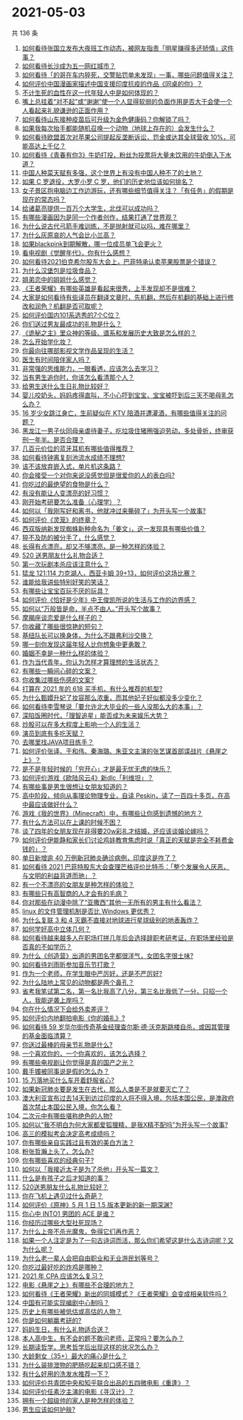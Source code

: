 # 2021-05-03

共 136 条

<!-- BEGIN -->
<!-- 最后更新时间 Mon May 03 2021 20:05:47 GMT+0800 (China Standard Time) -->

1. [如何看待张国立发布大夜班工作动态，被网友指责「明星赚得多还矫情」这件事？](https://www.zhihu.com/question/457625710)
2. [如何看待长沙成为五一网红城市？](https://www.zhihu.com/question/457303834)
3. [如何看待「的哥在车内猝死，交警贴罚单未发现」一事，哪些问题值得关注？](https://www.zhihu.com/question/457613358)
4. [如何评价中国漫画家描述中国支援印度抗疫的作品《同桌的你》？](https://www.zhihu.com/question/457620550)
5. [不计生死的血性在这一代年轻人中是如何体现的？](https://www.zhihu.com/question/455928947)
6. [嘴上总挂着“对不起”或“谢谢”使一个人显得软弱的负面作用是否大于会使一个人看起来礼貌谦逊的正面作用？](https://www.zhihu.com/question/25052958)
7. [如何看待山东接种疫苗后可升级为金色健康码？你解锁了吗？](https://www.zhihu.com/question/457670626)
8. [如果我每次抬手都能随机召唤一个动物（地球上存在的）会发生什么？](https://www.zhihu.com/question/457184253)
9. [如何看待欧盟首次对苹果公司提起反垄断诉讼，罚金或达其全球营收
   10%，可能高达上千亿？](https://www.zhihu.com/question/457427264)
10. [如何看待《青春有你3》牛奶打投，粉丝为投票将大量未饮用的牛奶倒入下水道？](https://www.zhihu.com/question/457119531)
11. [中国人种菜天赋有多强，这个世界上有没有中国人种不了的土地？](https://www.zhihu.com/question/457311138)
12. [如果 C 罗退役，大罗小罗 C 罗，他们的历史地位该如何排名？](https://www.zhihu.com/question/384740207)
13. [女子景区抱电脑边工作边游玩，还有哪些细节值得关注？「有任务」的假期是现在的常态吗？](https://www.zhihu.com/question/457540899)
14. [给诸葛亮提供一百万个大学生，北伐可以成功吗？](https://www.zhihu.com/question/443277138)
15. [有哪些漫画因为是同一个作者创作，结果打通了世界观？](https://www.zhihu.com/question/437451134)
16. [为什么说古代弓箭手难训练，不是抛射就可以吗，难在哪里？](https://www.zhihu.com/question/349584247)
17. [为什么灰原哀的人气会比小兰高？](https://www.zhihu.com/question/382637152)
18. [如果blackpink到期解散，哪一位成员单飞会更火？](https://www.zhihu.com/question/455213754)
19. [看电视剧《觉醒年代》，你有什么感想？](https://www.zhihu.com/question/450120675)
20. [如何看待2021伯克希尔股东大会上，巴菲特承认卖苹果股票是个错误？](https://www.zhihu.com/question/457488859)
21. [为什么汉堡包是垃圾食品？](https://www.zhihu.com/question/382868803)
22. [姐弟恋中的姐姐什么感觉？](https://www.zhihu.com/question/451689518)
23. [《王者荣耀》有哪些英雄是看起来很秀，上手发现却不是很难？](https://www.zhihu.com/question/456199987)
24. [大家是如何看待有些译员在翻译文章时，先机翻，然后在机翻的基础上进行修改和润色？机翻是否可取呢？](https://www.zhihu.com/question/453300590)
25. [如何评价国内101系选秀的7个C位？](https://www.zhihu.com/question/456871781)
26. [你们送过男友最成功的礼物是什么？](https://www.zhihu.com/question/25865753)
27. [《诡秘之主》里众神的等级、谱系和发展历史大致是怎么样的？](https://www.zhihu.com/question/344358183)
28. [怎么开始学化妆？](https://www.zhihu.com/question/302940225)
29. [你最向往哪部影视文学作品呈现的生活？](https://www.zhihu.com/question/456677630)
30. [医生有时间陪伴家人吗？](https://www.zhihu.com/question/307677298)
31. [非常强的思维能力，一眼看透，应该怎么去学习？](https://www.zhihu.com/question/447265742)
32. [当有男生追你时，你该怎么看清那个人？](https://www.zhihu.com/question/342163331)
33. [给男生送什么生日礼物比较好？](https://www.zhihu.com/question/19773635)
34. [婴儿咬奶头，妈妈疼得直叫，不小心吓到宝宝，宝宝被吓到后三天不喝母乳怎么办？](https://www.zhihu.com/question/455850698)
35. [16 岁少女跳江身亡，生前疑似在 KTV
    陪酒并遭灌酒，有哪些值得关注的问题？](https://www.zhihu.com/question/457401334)
36. [黑龙江一男子伙同母亲虐待妻子，吃垃圾住猪圈强迫劳动，多处骨折，终审获刑一年半。是否合理？](https://www.zhihu.com/question/457256890)
37. [几百元价位的蓝牙耳机有哪些值得推荐？](https://www.zhihu.com/question/450380739)
38. [如何看待钟离复刻池流水成绩不理想?](https://www.zhihu.com/question/457248572)
39. [该不该放弃嵌入式，单片机这条路？](https://www.zhihu.com/question/370606355)
40. [你会接受一个对你来说没感觉但是很爱你的人的表白吗?](https://www.zhihu.com/question/456895806)
41. [你吃过的最绝望的食物是什么？](https://www.zhihu.com/question/266593795)
42. [有没有能让人变漂亮的好习惯？](https://www.zhihu.com/question/423969924)
43. [刚开始考研要怎么准备（心理学）？](https://www.zhihu.com/question/455437305)
44. [如何以「我刚写好和离书，他就冲过来撕碎了」为开头写一个故事?](https://www.zhihu.com/question/444620739)
45. [如何评价《灵笼》的终章？](https://www.zhihu.com/question/457072944)
46. [西双版纳新发现蜘蛛新种命名为「姜文」，这一发现具有哪些价值？](https://www.zhihu.com/question/457371552)
47. [猝不及防的被分手了，什么感觉？](https://www.zhihu.com/question/358145452)
48. [长得有点漂亮，却又不够漂亮，是一种怎样的体验？](https://www.zhihu.com/question/64018902)
49. [520 送男朋友什么礼物合适？](https://www.zhihu.com/question/393509849)
50. [第一次玩剧本杀应该注意什么？](https://www.zhihu.com/question/392135348)
51. [猛龙 121:114 力克湖人，西亚卡姆
    39+13，如何评价这场比赛？](https://www.zhihu.com/question/457619531)
52. [谁能给我讲些特别好笑的笑话？](https://www.zhihu.com/question/437888004)
53. [有哪些让宝宝百玩不厌的玩具？](https://www.zhihu.com/question/347811760)
54. [如何评价《恰好是少年》中王俊凯所说的生活与工作的边界感？](https://www.zhihu.com/question/457566855)
55. [如何以“万般皆是命，半点不由人。”开头写个故事？](https://www.zhihu.com/question/446397308)
56. [摩羯座谈恋爱是什么样子的？](https://www.zhihu.com/question/452356824)
57. [你收藏了哪些很惊艳的短句？](https://www.zhihu.com/question/456852823)
58. [基纽队长可以换身体，为什么不跟弗利沙交换？](https://www.zhihu.com/question/456759762)
59. [哪一刻你发现这届年轻人比你想象中更勇敢？](https://www.zhihu.com/question/456819341)
60. [婚姻不幸是一种什么样的体验？](https://www.zhihu.com/question/267571755)
61. [作为当代青年，你认为怎样才算理想的生活状态？](https://www.zhihu.com/question/457149501)
62. [有哪些一瞬间心碎的文案？](https://www.zhihu.com/question/446133693)
63. [你收集过哪些伤感的文案?](https://www.zhihu.com/question/450594854)
64. [打算在 2021 年的 618 买手机，有什么推荐的机型?](https://www.zhihu.com/question/451810139)
65. [为什么甄嬛升妃了妆容那么浓重，而其他妃子好似都没多少变化？](https://www.zhihu.com/question/457149850)
66. [如何看待李雪琴说「要允许北大毕业的一些人没那么大的本事」？](https://www.zhihu.com/question/457408234)
67. [深陷饭圈时代，「理智追星」能否成为未来娱乐大势？](https://www.zhihu.com/question/456813274)
68. [炒股可以在多大程度上影响一个人的生活？](https://www.zhihu.com/question/34200652)
69. [演员到底有多吃天赋？](https://www.zhihu.com/question/443350396)
70. [去哪里找JAVA项目练手？](https://www.zhihu.com/question/427212878)
71. [如何评价张译、于和伟、秦海璐、朱亚文主演的张艺谋首部谍战片《悬崖之上》？](https://www.zhihu.com/question/353797140)
72. [是不是年轻时候的「穷开心」才是最无忧无虑的快乐？](https://www.zhihu.com/question/457145296)
73. [如何评价游戏《欧陆风云4》新dlc「利维坦」？](https://www.zhihu.com/question/456853065)
74. [有哪些事是男生很想让女朋友知道的？](https://www.zhihu.com/question/426854994)
75. [高中阶段，倾向从事理论物理专业，自读
    Peskin，读了一百四十多页，在高中最应该做好什么？](https://www.zhihu.com/question/457540957)
76. [游戏《我的世界》（Minecraft）中，有哪些让你感到遗憾的地方？](https://www.zhihu.com/question/451353111)
77. [有什么方法可以在上课的时候不困？](https://www.zhihu.com/question/453132101)
78. [谈了四年的女朋友现在非得要20w彩礼才结婚，还应该谈婚论嫁吗？](https://www.zhihu.com/question/445096763)
79. [如何评价伊能静和家长们讨论鸡娃教育焦虑时说「真正的天赋是完全不耗费金钱的」？](https://www.zhihu.com/question/457456468)
80. [单日新增逾 40 万例新冠肺炎确诊病例，印度这是咋了？](https://www.zhihu.com/question/457388433)
81. [如何看待 2021
    巴菲特股东大会查理芒格评价比特币：「整个发展令人厌恶，与文明的利益背道而驰」？](https://www.zhihu.com/question/457486880)
82. [有一个不漂亮的女朋友是种怎样的体验？](https://www.zhihu.com/question/27433657)
83. [有哪些只有高智商的人才会有的毛病？](https://www.zhihu.com/question/301999320)
84. [你对那些在动漫中除了“亚撒西”其他一无所有的男主有什么看法？](https://www.zhihu.com/question/457327327)
85. [linux 的文件管理机制是否比 Windows 更优秀？](https://www.zhihu.com/question/455934619)
86. [为什么复联 3 和 4 灭霸不直接对地球进行星球级别的地表轰炸？](https://www.zhihu.com/question/456909902)
87. [如何学好高中立体几何？](https://www.zhihu.com/question/27632773)
88. [如何看待越来越多人在职场打拼几年后会选择辞职考研考证，在职场里经验是否真的不如学历？](https://www.zhihu.com/question/457426657)
89. [为什么《创造营》出道的男团名字都很洋气，女团名字很土味?](https://www.zhihu.com/question/456581591)
90. [如何看待刘雨昕参加音乐节打歌？](https://www.zhihu.com/question/454157222)
91. [作为一个老师，在学生眼中严厉好，还是不严厉好?](https://www.zhihu.com/question/453123833)
92. [为什么陆地上常见的动物都是两个鼻孔？](https://www.zhihu.com/question/456066433)
93. [省考我笔试第二名，第一名比我高了八分，第三名比我低了一分，只招一个人，我能逆袭上岸吗？](https://www.zhihu.com/question/325465519)
94. [你在什么情况下会给外卖差评？](https://www.zhihu.com/question/456249786)
95. [如何评价内地翻拍电影《你的婚礼》?](https://www.zhihu.com/question/374474502)
96. [如何看待 59
    岁华尔街传奇基金经理查尔斯·德·沃克斯跳楼自杀，或因其管理的基金面临清算？](https://www.zhihu.com/question/457186328)
97. [你送过最棒的母亲节礼物是什么?](https://www.zhihu.com/question/276772445)
98. [一个喜欢你的，一个你喜欢的，该怎么选择？](https://www.zhihu.com/question/457171344)
99. [有哪些电视剧让你觉得是真的国产之光？](https://www.zhihu.com/question/441124825)
100. [戴手镯被同事说是假的怎么办？](https://www.zhihu.com/question/451834381)
101. [15 万落地买什么车开着舒服省心?](https://www.zhihu.com/question/441839447)
102. [如果新冠肺炎要是发生在古代，那么人类是不是就要灭亡了？](https://www.zhihu.com/question/386034997)
103. [澳大利亚宣布过去14天到访过印度的人将不得入境，包括本国公民，是澳政府首次禁止本国公民入境，你怎么看？](https://www.zhihu.com/question/457378118)
104. [二次元中有哪些堪称绝色的人物?](https://www.zhihu.com/question/387651409)
105. [如何以“我不明白为何大家都爱狐狸精，是我X精不配吗”为开头写一个故事?](https://www.zhihu.com/question/443816329)
106. [高三的模拟考会决定高考成绩吗？](https://www.zhihu.com/question/454776438)
107. [你有哪些亲自实践过且有效的美白方法？](https://www.zhihu.com/question/19638296)
108. [粉张哲瀚上头了，怎么办?](https://www.zhihu.com/question/456001309)
109. [你有哪些喜欢的经典句子?](https://www.zhihu.com/question/454670833)
110. [如何以「我接近太子是为了杀他」开头写一篇文？](https://www.zhihu.com/question/420183279)
111. [什么是有孩子之后才知道的事？](https://www.zhihu.com/question/456245328)
112. [520送男朋友什么礼物比较好？](https://www.zhihu.com/question/321150247)
113. [你在飞机上遇见过什么奇葩？](https://www.zhihu.com/question/25871260)
114. [如何评价《原神》5 月 1 日 1.5 版本更新的新一期深渊?](https://www.zhihu.com/question/457415863)
115. [你心中 INTO1 男团的 ACE 是谁？](https://www.zhihu.com/question/457313739)
116. [你经历过哪些大型社死现场？](https://www.zhihu.com/question/439032546)
117. [为什么上帝不杀光魔鬼，免得它们再作恶？](https://www.zhihu.com/question/64073160)
118. [如果一个人注定是为了一句古诗词而活，那么你们希望这是什么古诗词呢？又为什么呢？](https://www.zhihu.com/question/453413029)
119. [为什么老一辈人会把自由职业和无业游民划等号？](https://www.zhihu.com/question/457466173)
120. [你吃过最好吃的炸鸡是哪种？](https://www.zhihu.com/question/21348636)
121. [2021 年 CPA 应该怎么复习？](https://www.zhihu.com/question/425225784)
122. [电影《悬崖之上》有哪些不合理的地方？](https://www.zhihu.com/question/457310734)
123. [如何看待《王者荣耀》新出的同城模式？《王者荣耀》会变成相亲软件吗？](https://www.zhihu.com/question/457261841)
124. [中国有可能实现编剧中心制吗？](https://www.zhihu.com/question/380565544)
125. [历史上有哪些被低估或高估的人物？](https://www.zhihu.com/question/20775329)
126. [你是如何躺赢考研的?](https://www.zhihu.com/question/452567524)
127. [妈妈生日，有什么礼物适合送？](https://www.zhihu.com/question/19591678)
128. [本人高中生，有不会的题不敢问老师，正常吗？要怎么办？](https://www.zhihu.com/question/448002468)
129. [长期读哲学，思考哲学后出现这样的状况怎么办？](https://www.zhihu.com/question/444004217)
130. [大龄剩女（35+）最大的痛心是什么？](https://www.zhihu.com/question/440901341)
131. [为什么装排泄物的肥肠吃起来却口感不错？](https://www.zhihu.com/question/344215207)
132. [有什么好用的洗发水推荐一下？](https://www.zhihu.com/question/264733291)
133. [如何评价共青团中央和知乎联合出品的五四微电影《重逢》？](https://www.zhihu.com/question/457512856)
134. [如何评价任素汐主演的电影《寻汉计》？](https://www.zhihu.com/question/452124896)
135. [拥有一个超级帅的家人是种怎样的体验？](https://www.zhihu.com/question/62302912)
136. [男生应该如何护肤?](https://www.zhihu.com/question/439729685)

<!-- END -->
